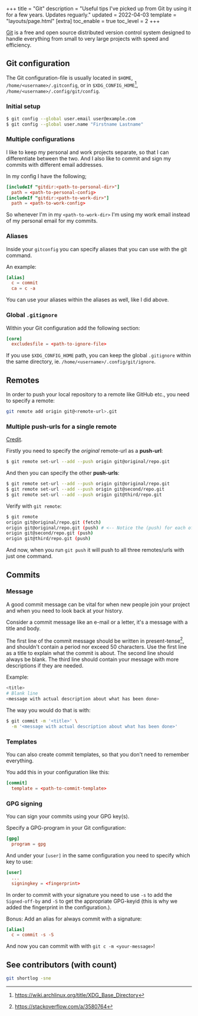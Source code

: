 +++
title = "Git"
description = "Useful tips I've picked up from Git by using it for a few years. Updates reguarly."
updated = 2022-04-03
template = "layouts/page.html"
[extra]
toc_enable = true
toc_level = 2
+++

[Git][git_scm] is a free and open source distributed version control system
designed to handle everything from small to very large projects with speed and
efficiency.

## Git configuration

The Git configuration-file is usually located in `$HOME`,
`/home/<username>/.gitconfig`, or in `$XDG_CONFIG_HOME`[^1],
`/home/<username>/.config/git/config`.

### Initial setup

```sh
$ git config --global user.email user@example.com
$ git config --global user.name "Firstname Lastname"
```

### Multiple configurations

I like to keep my personal and work projects separate, so that I can
differentiate between the two. And I also like to commit and sign my commits
with different email addresses.

In my config I have the following;

```conf
[includeIf "gitdir:<path-to-personal-dir>"]
  path = <path-to-personal-config>
[includeIf "gitdir:<path-to-work-dir>"]
  path = <path-to-work-config>
```

So whenever I'm in my `<path-to-work-dir>` I'm using my work email instead of my
personal email for my commits.

### Aliases

Inside your `gitconfig` you can specify aliases that you can use with the git
command.

An example:

```conf
[alias]
  c = commit
  ca = c -a
```

You can use your aliases within the aliases as well, like I did above.

### Global `.gitignore`

Within your Git configuration add the following section:

```conf
[core]
  excludesfile = <path-to-ignore-file>
```

If you use `$XDG_CONFIG_HOME` path, you can keep the global `.gitignore` within
the same directory, ie. `/home/<username>/.config/git/ignore`.

## Remotes

In order to push your local repository to a remote like GitHub etc., you need to
specify a remote:

```sh
git remote add origin git@<remote-url>.git
```

### Multiple push-urls for a single remote

[Credit][lobsters_thread].

Firstly you need to specify the _original_ remote-url as a **push-url**:

```sh
$ git remote set-url --add --push origin git@original/repo.git
```

And then you can specify the other **push-urls**:

```sh
$ git remote set-url --add --push origin git@original/repo.git
$ git remote set-url --add --push origin git@second/repo.git
$ git remote set-url --add --push origin git@third/repo.git
```

Verify with `git remote`:

```sh
$ git remote
origin git@original/repo.git (fetch)
origin git@original/repo.git (push) # <-- Notice the (push) for each of the lines with the same remote.
origin git@second/repo.git (push)
origin git@third/repo.git (push)
```

And now, when you run `git push` it will push to all three remotes/urls with
just one command.

## Commits

### Message

A good commit message can be vital for when new people join your project and
when you need to look back at your history.

Consider a commit message like an e-mail or a letter, it's a message with a
title and body.

The first line of the commit message should be written in present-tense[^2], and
shouldn't contain a period nor exceed 50 characters. Use the first line as a
title to explain what the commit is about. The second line should always be
blank. The third line should contain your message with more descriptions if they
are needed.

Example:

```sh
<title>
# Blank line
<message with actual description about what has been done>
```

The way you would do that is with:

```sh
$ git commit -m '<title>' \
  -m '<message with actual description about what has been done>'
```

### Templates

You can also create commit templates, so that you don't need to remember
everything.

You add this in your configuration like this:

```conf
[commit]
  template = <path-to-commit-template>
```

### GPG signing

You can sign your commits using your GPG key(s).

Specify a GPG-program in your Git configuration:

```conf
[gpg]
  program = gpg
```

And under your `[user]` in the same configuration you need to specify which key
to use:

```conf
[user]
  ...
  signingkey = <fingerprint>
```

In order to commit with your signature you need to use `-s` to add the
`Signed-off-by` and `-S` to get the appropriate GPG-keyid (this is why we added
the fingerprint in the configuration.).

Bonus: Add an alias for always commit with a signature:

```conf
[alias]
  c = commit -s -S
```

And now you can commit with with `git c -m <your-message>`!

## See contributors (with count)

```bash
git shortlog -sne
```

[lobsters_thread]:
  https://lobste.rs/s/dmkw4d/how_back_up_your_git_repositories#c_zfyjqu
[git_scm]: https://git-scm.com/

[^1]: https://wiki.archlinux.org/title/XDG_Base_Directory

[^2]: https://stackoverflow.com/a/3580764
